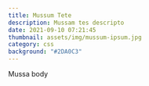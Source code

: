 ```yaml
---
title: Mussum Tete
description: Mussam tes descripto
date: 2021-09-10 07:21:45
thumbnail: assets/img/mussum-ipsum.jpg
category: css
background: "#2DA0C3"
---
```

Mussa body